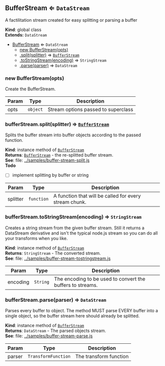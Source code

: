 <a name="BufferStream"></a>

## BufferStream ⇐ <code>DataStream</code>
A factilitation stream created for easy splitting or parsing a buffer

**Kind**: global class  
**Extends:** <code>DataStream</code>  

* [BufferStream](#BufferStream) ⇐ <code>DataStream</code>
    * [new BufferStream(opts)](#new_BufferStream_new)
    * [.split(splitter)](#BufferStream+split) ⇒ <code>[BufferStream](#BufferStream)</code>
    * [.toStringStream(encoding)](#BufferStream+toStringStream) ⇒ <code>StringStream</code>
    * [.parse(parser)](#BufferStream+parse) ⇒ <code>DataStream</code>

<a name="new_BufferStream_new"></a>

### new BufferStream(opts)
Create the BufferStream.


| Param | Type | Description |
| --- | --- | --- |
| opts | <code>object</code> | Stream options passed to superclass |

<a name="BufferStream+split"></a>

### bufferStream.split(splitter) ⇒ <code>[BufferStream](#BufferStream)</code>
Splits the buffer stream into buffer objects according to the passedfunction.

**Kind**: instance method of <code>[BufferStream](#BufferStream)</code>  
**Returns**: <code>[BufferStream](#BufferStream)</code> - the re-splitted buffer stream.  
**See**: file: [../samples/buffer-stream-split.js](../samples/buffer-stream-split.js)  
**Todo**

- [ ] implement splitting by buffer or string


| Param | Type | Description |
| --- | --- | --- |
| splitter | <code>function</code> | A function that will be called for every                             stream chunk. |

<a name="BufferStream+toStringStream"></a>

### bufferStream.toStringStream(encoding) ⇒ <code>StringStream</code>
Creates a string stream from the given buffer stream. Still it returns aDataStream derivative and isn't the typical node.js stream so you can doall your transforms when you like.

**Kind**: instance method of <code>[BufferStream](#BufferStream)</code>  
**Returns**: <code>StringStream</code> - The converted stream.  
**See**: file: [../samples/buffer-stream-tostringstream.js](../samples/buffer-stream-tostringstream.js)  

| Param | Type | Description |
| --- | --- | --- |
| encoding | <code>String</code> | The encoding to be used to convert the buffers                           to streams. |

<a name="BufferStream+parse"></a>

### bufferStream.parse(parser) ⇒ <code>DataStream</code>
Parses every buffer to object. The method MUST parse EVERY buffer into asingle object, so the buffer stream here should already be splitted.

**Kind**: instance method of <code>[BufferStream](#BufferStream)</code>  
**Returns**: <code>DataStream</code> - The parsed objects stream.  
**See**: file: [../samples/buffer-stream-parse.js](../samples/buffer-stream-parse.js)  

| Param | Type | Description |
| --- | --- | --- |
| parser | <code>TransformFunction</code> | The transform function |

